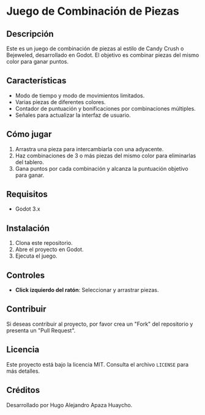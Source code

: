 # Juego de Combinación de Piezas

## Descripción

Este es un juego de combinación de piezas al estilo de Candy Crush o Bejeweled, desarrollado en Godot. El objetivo es combinar piezas del mismo color para ganar puntos.

## Características

- Modo de tiempo y modo de movimientos limitados.
- Varias piezas de diferentes colores.
- Contador de puntuación y bonificaciones por combinaciones múltiples.
- Señales para actualizar la interfaz de usuario.

## Cómo jugar

1. Arrastra una pieza para intercambiarla con una adyacente.
2. Haz combinaciones de 3 o más piezas del mismo color para eliminarlas del tablero.
3. Gana puntos por cada combinación y alcanza la puntuación objetivo para ganar.

## Requisitos

- Godot 3.x

## Instalación

1. Clona este repositorio.
2. Abre el proyecto en Godot.
3. Ejecuta el juego.

## Controles

- **Click izquierdo del ratón**: Seleccionar y arrastrar piezas.

## Contribuir

Si deseas contribuir al proyecto, por favor crea un "Fork" del repositorio y presenta un "Pull Request".

## Licencia

Este proyecto está bajo la licencia MIT. Consulta el archivo `LICENSE` para más detalles.

## Créditos

Desarrollado por Hugo Alejandro Apaza Huaycho.